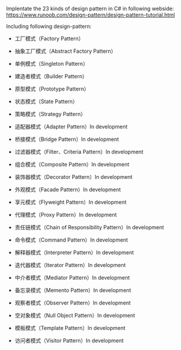 Implentate the 23 kinds of design pattern in C# in following webside:
https://www.runoob.com/design-pattern/design-pattern-tutorial.html

Including following design-pattern:
- 工厂模式（Factory Pattern）
- 抽象工厂模式（Abstract Factory Pattern）
- 单例模式（Singleton Pattern）
- 建造者模式（Builder Pattern）
- 原型模式（Prototype Pattern）
- 状态模式（State Pattern）
- 策略模式（Strategy Pattern）
	
- 适配器模式（Adapter Pattern）In development
- 桥接模式（Bridge Pattern）In development
- 过滤器模式（Filter、Criteria Pattern）In development
- 组合模式（Composite Pattern）In development
- 装饰器模式（Decorator Pattern）In development
- 外观模式（Facade Pattern）In development
- 享元模式（Flyweight Pattern）In development
- 代理模式（Proxy Pattern）In development	
- 责任链模式（Chain of Responsibility Pattern）In development
- 命令模式（Command Pattern）In development
- 解释器模式（Interpreter Pattern）In development
- 迭代器模式（Iterator Pattern）In development
- 中介者模式（Mediator Pattern）In development
- 备忘录模式（Memento Pattern）In development
- 观察者模式（Observer Pattern）In development
- 空对象模式（Null Object Pattern）In development

- 模板模式（Template Pattern）In development
- 访问者模式（Visitor Pattern）In development
